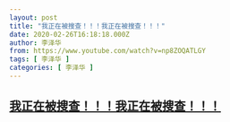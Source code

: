 ```yaml
---
layout: post
title: "我正在被搜查！！！我正在被搜查！！！"
date: 2020-02-26T16:18:18.000Z
author: 李泽华
from: https://www.youtube.com/watch?v=np8ZOQATLGY
tags: [ 李泽华 ]
categories: [ 李泽华 ]
---
```

<!--1582733898000-->
[我正在被搜查！！！我正在被搜查！！！](https://www.youtube.com/watch?v=np8ZOQATLGY)
------

<div>

</div>
